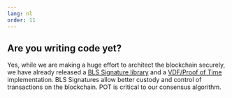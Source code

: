 ```yaml
---
lang: nl
order: 11
---
```


Are you writing code yet?
-----------------------

Yes, while we are making a huge effort to architect the blockchain securely, we have already released a [BLS Signature library](https://github.com/Chia-Network/bls-signatures) and a [VDF/Proof of Time](https://github.com/Chia-Network/vdf-competition) implementation. BLS Signatures allow better custody and control of transactions on the blockchain. POT is critical to our consensus algorithm.
